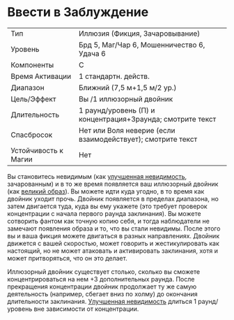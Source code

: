 
# Ввести в Заблуждение

| | |
|---|---|
|Тип|Иллюзия (Фикция, Зачаровывание)|
|Уровень| Брд 5, Маг/Чар 6, Мошенничество 6, Удача 6|
|Компоненты| С|
|Время Активации| 1 стандартн. действ.|
|Диапазон| Ближний (7,5 м+1,5 м/2 ур.)|
|Цель/Эффект| Вы /1 иллюзорный двойник|
|Длительность| 1 раунд/уровень (П) и концентрация+3раунда; смотрите текст|
|Спасбросок| Нет или Воля неверие (если взаимодействует); смотрите текст|
|Устойчивость к Магии| Нет|

Вы становитесь невидимым (как [улучшенная невидимость](невидимость-неограниченная.md), зачарованным) и в то же время появляется ваш иллюзорный двойник (как [великий образ](великий-образ.md)). Вы можете идти куда угодно, в то время как двойник уходит прочь. Двойник появляется в пределах диапазона, но затем двигается туда, куда вы ему укажете (это требует проверок концентрации с начала первого раунда заклинания). Вы можете сотворить фантом как точную копию себя, и тогда наблюдатели не замечают появления образа и то, что вы стали невидимы. После этого вы и ваша фикция можете двигаться в разных направлениях. Двойник движется с вашей скоростью, может говорить и жестикулировать как настоящий, но не может атаковать и активировать заклинания, хотя и может притворяться, что он это делает.

Иллюзорный двойник существует столько, сколько вы сможете концентрироваться на нем +3 дополнительных раунда. После прекращения концентрации двойник продолжает ту же самую деятельность (например, сбегает вниз по холму) до окончания длительности заклинания. [Улучшенная невидимость](невидимость-неограниченная.md) длиться 1 раунд/уровень вне зависимости от концентрации.